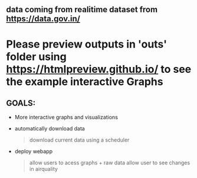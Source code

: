 ## data coming from realitime dataset from https://data.gov.in/
# Please preview outputs in 'outs' folder using https://htmlpreview.github.io/ to see the example interactive Graphs

## GOALS:
* More interactive graphs and visualizations

* automatically download data
    > download current data using a scheduler
* deploy webapp
    >allow users to acess graphs + raw data 
    >allow user to see changes in airquality 

